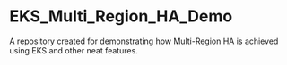 # EKS_Multi_Region_HA_Demo
A repository created for demonstrating how Multi-Region HA is achieved using EKS and other neat features.
